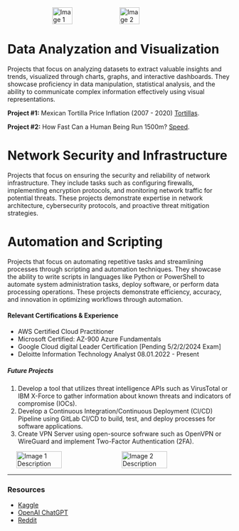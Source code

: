 
<div style="display: flex; justify-content: center;">
    <img src="https://github.com/benvdm03/Infinity/assets/161901352/a33898e2-cb6f-4bdc-bad0-ebc26c6ebc05" alt="Image 1" style="width: 30%;">
    <img src="https://github.com/benvdm03/Infinity/assets/161901352/31156835-984d-43f1-b58d-4d5b689026c2" alt="Image 2" style="width: 30%;">
</div>


# Data Analyzation and Visualization 

Projects that focus on analyzing datasets to extract valuable insights and trends, visualized through charts, graphs, and interactive dashboards. They showcase proficiency in data manipulation, statistical analysis, and the ability to communicate complex information effectively using visual representations.

**Project #1:** Mexican Tortilla Price Inflation (2007 - 2020)
[Tortillas](./Tortillas.html).

**Project #2:** How Fast Can a Human Being Run 1500m? 
[Speed](./Speed.html).

# Network Security and Infrastructure 

Projects that focus on ensuring the security and reliability of network infrastructure. They include tasks such as configuring firewalls, implementing encryption protocols, and monitoring network traffic for potential threats. These projects demonstrate expertise in network architecture, cybersecurity protocols, and proactive threat mitigation strategies.


# Automation and Scripting 

Projects that focus on automating repetitive tasks and streamlining processes through scripting and automation techniques. They showcase the ability to write scripts in languages like Python or PowerShell to automate system administration tasks, deploy software, or perform data processing operations. These projects demonstrate efficiency, accuracy, and innovation in optimizing workflows through automation.



#### Relevant Certifications & Experience 

*   AWS Certified Cloud Practitioner 
*   Microsoft Certified: AZ-900 Azure Fundamentals
*   Google Cloud digital Leader Certification [Pending 5/2/2/2024 Exam]
*   Deloitte Information Technology Analyst 08.01.2022 - Present

##### Future Projects 

1.  Develop a tool that utilizes threat intelligence APIs such as VirusTotal or IBM X-Force to gather information about known threats and indicators of compromise (IOCs).
2.  Develop a Continuous Integration/Continuous Deployment (CI/CD) Pipeline using GitLab CI/CD to build, test, and deploy processes for software applications. 
3.  Create VPN Server using open-source sofrware such as OpenVPN or WireGuard and implement Two-Factor Authentication (2FA). 


<div style="display: flex; justify-content: center;">
    <img src="https://drive.google.com/uc?id=1WwA7XMLbNuTByk92vqHX3NZJDBKEld5T" alt="Image 1 Description" style="width: 45%; margin-right: 5px;">
    <img src="https://drive.google.com/uc?id=14y-j9hI_v05MPj8c3WR5eQLTCliAZoC-" alt="Image 2 Description" style="width: 45%; margin-left: 5px;">
</div>

* * *

### Resources

*   <a href="https://www.kaggle.com/" target="_blank">Kaggle</a>
*   <a href="https://chat.openai.com/" target="_blank">OpenAI ChatGPT</a>
*   <a href="https://www.reddit.com/" target="_blank">Reddit</a>




